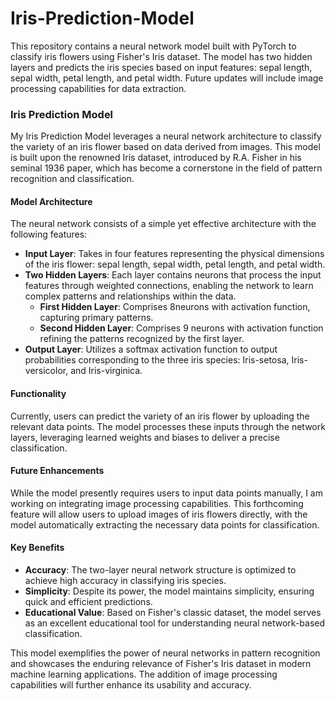# Iris-Prediction-Model
This repository contains a neural network model built with PyTorch to classify iris flowers using Fisher's Iris dataset. The model has two hidden layers and predicts the iris species based on input features: sepal length, sepal width, petal length, and petal width. Future updates will include image processing capabilities for data extraction.

### Iris Prediction Model

My Iris Prediction Model leverages a neural network architecture to classify the variety of an iris flower based on data derived from images. This model is built upon the renowned Iris dataset, introduced by R.A. Fisher in his seminal 1936 paper, which has become a cornerstone in the field of pattern recognition and classification.

#### Model Architecture

The neural network consists of a simple yet effective architecture with the following features:

- **Input Layer**: Takes in four features representing the physical dimensions of the iris flower: sepal length, sepal width, petal length, and petal width.
- **Two Hidden Layers**: Each layer contains neurons that process the input features through weighted connections, enabling the network to learn complex patterns and relationships within the data.
  - **First Hidden Layer**: Comprises 8neurons with activation function, capturing primary patterns.
  - **Second Hidden Layer**: Comprises 9 neurons with activation function refining the patterns recognized by the first layer.
- **Output Layer**: Utilizes a softmax activation function to output probabilities corresponding to the three iris species: Iris-setosa, Iris-versicolor, and Iris-virginica.

#### Functionality

Currently, users can predict the variety of an iris flower by uploading the relevant data points. The model processes these inputs through the network layers, leveraging learned weights and biases to deliver a precise classification.

#### Future Enhancements

While the model presently requires users to input data points manually, I am working on integrating image processing capabilities. This forthcoming feature will allow users to upload images of iris flowers directly, with the model automatically extracting the necessary data points for classification.

#### Key Benefits

- **Accuracy**: The two-layer neural network structure is optimized to achieve high accuracy in classifying iris species.
- **Simplicity**: Despite its power, the model maintains simplicity, ensuring quick and efficient predictions.
- **Educational Value**: Based on Fisher's classic dataset, the model serves as an excellent educational tool for understanding neural network-based classification.

This model exemplifies the power of neural networks in pattern recognition and showcases the enduring relevance of Fisher's Iris dataset in modern machine learning applications. The addition of image processing capabilities will further enhance its usability and accuracy.
